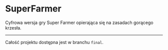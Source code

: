 # SuperFarmer
Cyfrowa wersja gry Super Farmer opierająca się na zasadach gorącego krzesła.

-----
Całość projektu dostępna jest w branchu `final`.
